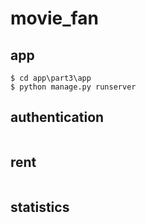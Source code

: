 # movie_fan

## app

````
$ cd app\part3\app
$ python manage.py runserver
````

## authentication
````
````

## rent
````
````

## statistics
````
````
